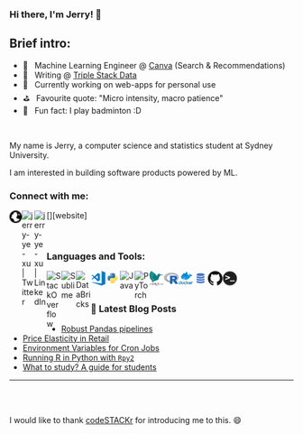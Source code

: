 ### Hi there, I'm Jerry! 👋

## Brief intro:
- 🎨 &nbsp; Machine Learning Engineer @ [Canva](https://www.canva.com/) (Search & Recommendations)
- 🌱 &nbsp; Writing @ [Triple Stack Data](https://www.triple-stack-data.io/posts/)
- 🐝 &nbsp; Currently working on web-apps for personal use
- ⛳ &nbsp; Favourite quote: "Micro intensity, macro patience"
- 🏸 &nbsp; Fun fact: I play badminton :D

<br/>

My name is Jerry, a computer science and statistics student at Sydney University.

I am interested in building software products powered by ML.

### Connect with me:

[<img align="left" alt="jerry-ye-xu.github.io" width="22px" src="https://raw.githubusercontent.com/iconic/open-iconic/master/svg/globe.svg" />][website]
[<img align="left" alt="jerry-ye-xu | Twitter" width="22px" src="https://cdn.jsdelivr.net/npm/simple-icons@v3/icons/twitter.svg" />][twitter]
[<img align="left" alt="jerry-ye-xu | LinkedIn" width="22px" src="https://cdn.jsdelivr.net/npm/simple-icons@v3/icons/linkedin.svg" />][linkedin]

<br/>

### Languages and Tools:

<img align="left" alt="StackOverflow" width="26px" src="https://upload.wikimedia.org/wikipedia/commons/thumb/e/ef/Stack_Overflow_icon.svg/768px-Stack_Overflow_icon.svg.png"/>
<img align="left" alt="Sublime" width="26px" src="https://img.icons8.com/color/48/000000/sublime-text.png"/>
<img align="left" alt="DataBricks" width="26px" src="https://avatars0.githubusercontent.com/u/4998052"/>
<img align="left" alt="vsCode" width="26px" src="https://raw.githubusercontent.com/github/explore/80688e429a7d4ef2fca1e82350fe8e3517d3494d/topics/visual-studio-code/visual-studio-code.png"/>
<img align="left" alt="Python" width="26px" src="https://raw.githubusercontent.com/github/explore/80688e429a7d4ef2fca1e82350fe8e3517d3494d/topics/python/python.png" />
<img align="left" alt="Java" width="26px" src="https://img.icons8.com/color/48/000000/java-coffee-cup-logo.png" />
<img align="left" alt="PyTorch" width="26px" src="https://pytorch.org/assets/images/pytorch-logo.png"/>
<img align="left" alt="Latex" width="26px" src="https://raw.githubusercontent.com/github/explore/80688e429a7d4ef2fca1e82350fe8e3517d3494d/topics/latex/latex.png" />
<img align="left" alt="R" width="26px" src="https://raw.githubusercontent.com/github/explore/80688e429a7d4ef2fca1e82350fe8e3517d3494d/topics/r/r.png"/>
<img align="left" alt="Docker" width="26px" src="https://raw.githubusercontent.com/github/explore/80688e429a7d4ef2fca1e82350fe8e3517d3494d/topics/docker/docker.png" />
<img align="left" alt="SQL" width="26px" src="https://raw.githubusercontent.com/github/explore/80688e429a7d4ef2fca1e82350fe8e3517d3494d/topics/sql/sql.png"/>
<img align="left" alt="GitHub" width="26px" src="https://raw.githubusercontent.com/github/explore/78df643247d429f6cc873026c0622819ad797942/topics/github/github.png"/>
<img align="left" alt="terminal" width="26px" src="https://raw.githubusercontent.com/github/explore/80688e429a7d4ef2fca1e82350fe8e3517d3494d/topics/terminal/terminal.png" />

<br/>
<br/>

### 📕 Latest Blog Posts
<!-- BLOG-POST-LIST:START -->
- [Robust Pandas pipelines](https://triple-stack-data.netlify.app//python/data%20wrangling/pipelines/reproducible/software%20engineering/2021/08/01/robust-pandas-pipelines/)
- [Price Elasticity in Retail](https://triple-stack-data.netlify.app//price%20elasticity/demand%20modelling/python/machine%20learning/2021/07/27/price-elasticity-retail-analytics/)
- [Environment Variables for Cron Jobs](https://triple-stack-data.netlify.app//cron/bash/nifty%20tricks/software%20engineering/2021/07/19/env-var-cron-jobs/)
- [Running R in Python with `Rpy2`](https://triple-stack-data.netlify.app//machine%20learning/2021/07/10/using-r-in-python/)
- [What to study? A guide for students](https://triple-stack-data.netlify.app//musings/2021/07/03/what-to-study-a-guide-for-students/)
<!-- BLOG-POST-LIST:END -->

---

<br/>
<br/>

I would like to thank [codeSTACKr](https://www.youtube.com/watch?v=ECuqb5Tv9qI) for introducing me to this. :smile: 

[twitter]: https://twitter.com/jerryyexu1
[linkedin]: https://linkedin.com/in/jerry-ye-xu/
